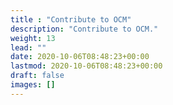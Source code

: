```yaml
---
title : "Contribute to OCM"
description: "Contribute to OCM."
weight: 13
lead: ""
date: 2020-10-06T08:48:23+00:00
lastmod: 2020-10-06T08:48:23+00:00
draft: false
images: []
---
```


